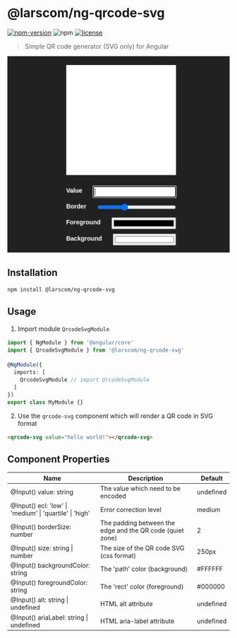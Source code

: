 # @larscom/ng-qrcode-svg

[![npm-version](https://img.shields.io/npm/v/@larscom/ng-qrcode-svg.svg?label=npm)](https://www.npmjs.com/package/@larscom/ng-qrcode-svg)
![npm](https://img.shields.io/npm/dw/@larscom/ng-qrcode-svg)
[![license](https://img.shields.io/npm/l/@larscom/ng-qrcode-svg.svg)](https://github.com/larscom/ng-qrcode-svg/blob/main/LICENSE)

> Simple QR code generator (SVG only) for Angular

![Demo GIF](https://github.com/larscom/ng-qrcode-svg/blob/main/.github/img/demo.gif)

## Installation

```bash
npm install @larscom/ng-qrcode-svg
```

## Usage

1. Import module `QrcodeSvgModule`

```ts
import { NgModule } from '@angular/core'
import { QrcodeSvgModule } from '@larscom/ng-qrcode-svg'

@NgModule({
  imports: [
    QrcodeSvgModule // import QrcodeSvgModule
  ]
})
export class MyModule {}
```

2. Use the `qrcode-svg` component which will render a QR code in SVG format

```html
<qrcode-svg value="hello world!"></qrcode-svg>
```

## Component Properties

| Name                                                    | Description                                               | Default   |
| ------------------------------------------------------- | --------------------------------------------------------- | --------- |
| @Input() value: string                                  | The value which need to be encoded                        | undefined |
| @Input() ecl: 'low' \| 'medium' \| 'quartile' \| 'high' | Error correction level                                    | medium    |
| @Input() borderSize: number                             | The padding between the edge and the QR code (quiet zone) | 2         |
| @Input() size: string \| number                         | The size of the QR code SVG (css format)                  | 250px     |
| @Input() backgroundColor: string                        | The 'path' color (background)                             | #FFFFFF   |
| @Input() foregroundColor: string                        | The 'rect' color (foreground)                             | #000000   |
| @Input() alt: string \| undefined                       | HTML alt attribute                                        | undefined |
| @Input() ariaLabel: string \| undefined                 | HTML aria-label attribute                                 | undefined |
